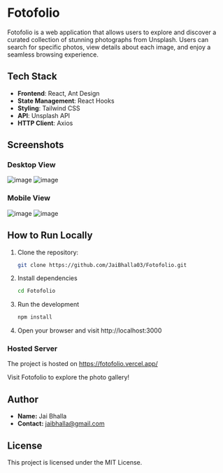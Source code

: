 # Fotofolio

Fotofolio is a web application that allows users to explore and discover a curated collection of stunning photographs from Unsplash. Users can search for specific photos, view details about each image, and enjoy a seamless browsing experience.

## Tech Stack

- **Frontend**: React, Ant Design
- **State Management**: React Hooks
- **Styling**: Tailwind CSS
- **API**: Unsplash API
- **HTTP Client**: Axios

## Screenshots

### Desktop View

![image](https://github.com/JaiBhalla03/Fotofolio/assets/101990594/65c2643a-a49d-46cb-9f62-9ffe6ecd8a0e)
![image](https://github.com/JaiBhalla03/Fotofolio/assets/101990594/fd5a4d8b-4341-4a22-bbca-aba34458e77b)


### Mobile View

![image](https://github.com/JaiBhalla03/Fotofolio/assets/101990594/34e544a0-7eba-48c1-a6da-3209bb2ea1b6)
![image](https://github.com/JaiBhalla03/Fotofolio/assets/101990594/49cb2a2f-bbd7-42c2-a442-224c0f00e350)

## How to Run Locally

1. Clone the repository:

   ```bash
   git clone https://github.com/JaiBhalla03/Fotofolio.git


2. Install dependencies
   ```bash
   cd Fotofolio

3. Run the development
   ```bash
   npm install

4. Open your browser and visit http://localhost:3000

### Hosted Server
The project is hosted on https://fotofolio.vercel.app/

Visit Fotofolio to explore the photo gallery!

## Author

- **Name:** Jai Bhalla
- **Contact:** jaibhalla@gmail.com

## License

This project is licensed under the MIT License.

